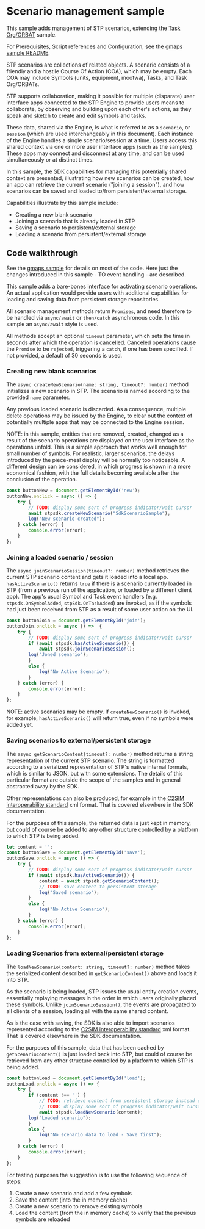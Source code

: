 # Scenario management sample

This sample adds management of STP scenarios, extending the [Task Org/ORBAT](../to) sample.

For Prerequisites, Script references and Configuration, see the [gmaps sample README](../gmaps/README.md).

STP scenarios are collections of related objects. 
A scenario consists of a friendly and a hostile Course Of Action (COA), which may be empty.
Each COA may include Symbols (units, equipment, mootwa), Tasks, and Task Org/ORBATs.


STP supports collaboration, making it possible for multiple (disparate) user interface apps connected 
to the STP Engine to provide users means to collaborate, by observing and building upon each other's
actions, as they speak and sketch to create and edit symbols and tasks. 

These data, shared via the Engine, is what is referred to as a `scenario`, or `session` (which are used interchangeably in this document). 
Each instance of the Engine handles a single scenario/session at a time. 
Users access this shared context via one or more user interface apps (such as the samples).
These apps may connect and disconnect at any time, and can be used simultaneously or at 
distinct times.

In this sample, the SDK capabilities for managing this potentially shared context are presented, 
illustrating how new scenarios can be created, how an app can retrieve the current scenario 
("joining a session"), and how scenarios can be saved and loaded  to/from persistent/external storage.

Capabilities illustrate by this sample include:

* Creating a new blank scenario
* Joining a scenario that is already loaded in STP
* Saving a scenario to persistent/external storage
* Loading a scenario from persistent/external storage



## Code walkthrough

See the [gmaps sample](../gmaps) for details on most of the code. Here just the changes introduced in this sample - TO event handling - are described.

This sample adds a bare-bones interface for activating scenario operations. 
An actual application would provide users with additional capabilities for loading and saving 
data from persistent storage repositories. 

All scenario management methods return `Promises`, and need therefore to be handled via `async/await` 
or `then/catch` asynchronous code.
In this sample an `async/await` style is used.

All methods accept an optional `timeout` parameter, which sets the time in seconds after which the
operation is cancelled. 
Canceled operations cause the `Promise` to be `rejected`, triggering a `catch`, if one has been specified.
If not provided, a default of 30 seconds is used.  


### Creating new blank scenarios

The `async createNewScenario(name: string, timeout?: number)` method initializes a new scenario in STP. 
The scenario is named according to the provided `name` parameter.

Any previous loaded scenario is discarded.
As a consequence, multiple delete operations may be issued by the Engine, to clear out the context
of potentially multiple apps that may be connected to the Engine session.

NOTE: in this sample, entities that are removed, created, changed as a result of the scenario operations
are displayed on the user interface as the operations unfold. 
This is a simple approach that works well enough for small number of symbols.
For realistic, larger scenarios, the delays introduced by the piece-meal display will be normally
too noticeable.
A different design can be considered, in which progress is shown in a more economical fashion, 
with the full details becoming available after the conclusion of the operation.


```javascript
const buttonNew = document.getElementById('new');
buttonNew.onclick = async () => {
    try {
        // TODO: display some sort of progress indicator/wait cursor
        await stpsdk.createNewScenario("SdkScenarioSample");
        log("New scenario created");
    } catch (error) {
        console.error(error);
    }
};
```

### Joining a loaded scenario / session

The `async joinScenarioSession(timeout?: number)` method retrieves the current STP scenario content and gets it loaded into 
a local app.
`hasActiveScenario()` returns `true` if there is a scenario currently loaded in STP (from
a previous run of the application, or loaded by a different client app).
The app's usual Symbol and Task event handlers (e.g. `stpsdk.OnSymbolAdded`, 
`stpSdk.OnTaskAdded`) are invoked, as if the symbols had just been 
received from STP as a result of some user action on the UI.

```javascript
const buttonJoin = document.getElementById('join');
buttonJoin.onclick = async () =>  {
    try {
        // TODO: display some sort of progress indicator/wait cursor
        if (await stpsdk.hasActiveScenario()) {
            await stpsdk.joinScenarioSession();
        log("Joned scenario");
        }
        else {
            log("No Active Scenario");
        }
    } catch (error) {
        console.error(error);
    }
};
```
NOTE: active scenarios may be empty. If `createNewScenario()` is invoked, for example, 
`hasActiveScenario()` will return true, even if no symbols were added yet.



### Saving scenarios to external/persistent storage

The `async getScenarioContent(timeout?: number)` method returns a string representation of the current STP
scenario.
The string is formatted according to a serialized representation of STP's native
internal formats, which is similar to JSON, but with some extensions. 
The details of this particular format are outside the scope of the samples and in general
abstracted away by the SDK.

Other representations can also be produced, for example in the
 [C2SIM interoperability standard](https://github.com/OpenC2SIM/OpenC2SIM.github.io) 
xml format. That is covered elsewhere in the SDK documentation.

For the purposes of this sample, the returned data is just kept in memory, 
but could of course be added to any other structure controlled by a platform to which STP is being added. 

```javascript
let content = '';
const buttonSave = document.getElementById('save');
buttonSave.onclick = async () => {
    try {
        // TODO: display some sort of progress indicator/wait cursor
        if (await stpsdk.hasActiveScenario()) {
            content = await stpsdk.getScenarioContent();
            // TODO: save content to persistent storage
            log("Saved scenario");
        }
        else {
            log("No Active Scenario");
        }
    } catch (error) {
        console.error(error);
    }
};
```

### Loading Scenarios from external/persistent storage

The `loadNewScenario(content: string, timeout?: number)` method takes the serialized content 
described in `getScenarioContent()` above and loads it into STP.

As the scenario is being loaded, STP issues the usual entity creation events,
essentially replaying messages in the order in which users originally placed these symbols. 
Unlike `joinScenarioSession()`, the events are propagated to all clients of a session,
loading all with the same shared content.

As is the case with saving, the SDK is also able to import scenarios represented 
according to the [C2SIM interoperability standard](https://github.com/OpenC2SIM/OpenC2SIM.github.io) 
xml format. That is covered elsewhere in the SDK documentation.

For the purposes of this sample, data that has been cached by `getScenarioContent()` is just loaded 
back into STP, but could of course be retrieved
from any other structure controlled by a platform to which STP is being added. 

```javascript
const buttonLoad = document.getElementById('load');
buttonLoad.onclick = async () => {
    try {
        if (content !== '') {
            // TODO: retrieve content from persistent storage instead of 'content' variable
            // TODO: display some sort of progress indicator/wait cursor
            await stpsdk.loadNewScenario(content);
        log("Loaded scenario");
        }
        else {
            log("No scenario data to load - Save first");
        }
    } catch (error) {
        console.error(error);
    }
};
```

For testing purposes the suggestion is to use the following sequence of steps:

1. Create a new scenario and add a few symbols
1. Save the content (into the in memory cache)
1. Create a new scenario to remove existing symbols
1. Load the content (from the in memory cache) to verify that the previous symbols are reloaded

